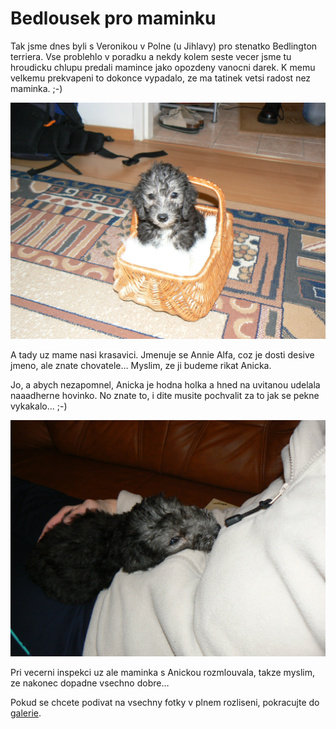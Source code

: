 # Bedlousek pro maminku

Tak jsme dnes byli s Veronikou v Polne (u Jihlavy) pro stenatko Bedlington terriera. Vse problehlo v poradku a nekdy kolem seste vecer jsme tu hroudicku chlupu predali mamince jako opozdeny vanocni darek. K memu velkemu prekvapeni to dokonce vypadalo, ze ma tatinek vetsi radost nez maminka. ;-)

![Roztomilost na druhou](/images/p1070312.jpg)

A tady uz mame nasi krasavici. Jmenuje se Annie Alfa, coz je dosti desive jmeno, ale znate chovatele… Myslim, ze ji budeme rikat Anicka.

Jo, a abych nezapomnel, Anicka je hodna holka a hned na uvitanou udelala naaadherne hovinko. No znate to, i dite musite pochvalit za to jak se pekne vykakalo... ;-)

![Anicka uz spinka u maminky](/images/p1070328.jpg)

Pri vecerni inspekci uz ale maminka s Anickou rozmlouvala, takze myslim, ze nakonec dopadne vsechno dobre…

Pokud se chcete podivat na vsechny fotky v plnem rozliseni, pokracujte do [galerie](http://podgorny.cz/~radek/photos/2009-01-25-bedlousek/).
